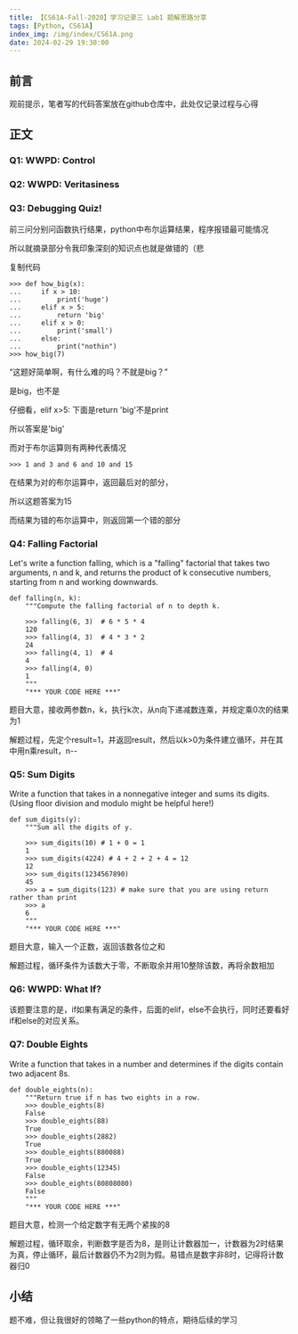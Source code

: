 ```yaml
---
title: 【CS61A-Fall-2020】学习记录三 Lab1 题解思路分享
tags: [Python, CS61A]
index_img: /img/index/CS61A.png
date: 2024-02-29 19:30:00
---
```

## 前言
观前提示，笔者写的代码答案放在github仓库中，此处仅记录过程与心得

## 正文
### Q1: WWPD: Control
### Q2: WWPD: Veritasiness
### Q3: Debugging Quiz!
前三问分别问函数执行结果，python中布尔运算结果，程序报错最可能情况

所以就摘录部分令我印象深刻的知识点也就是做错的（悲

复制代码
```
>>> def how_big(x):
...     if x > 10:
...         print('huge')
...     elif x > 5:
...         return 'big'
...     elif x > 0:
...         print('small')
...     else:
...         print("nothin")
>>> how_big(7)
```

“这题好简单啊，有什么难的吗？不就是big？”

是big，也不是

仔细看，elif x>5: 下面是return 'big'不是print

所以答案是'big'

 

而对于布尔运算则有两种代表情况
```
>>> 1 and 3 and 6 and 10 and 15
```
在结果为对的布尔运算中，返回最后对的部分，

所以这题答案为15

而结果为错的布尔运算中，则返回第一个错的部分

 

### Q4: Falling Factorial
Let's write a function falling, which is a "falling" factorial that takes two arguments, n and k, and returns the product of k consecutive numbers, starting from n and working downwards.

```
def falling(n, k):
    """Compute the falling factorial of n to depth k.

    >>> falling(6, 3)  # 6 * 5 * 4
    120
    >>> falling(4, 3)  # 4 * 3 * 2
    24
    >>> falling(4, 1)  # 4
    4
    >>> falling(4, 0)
    1
    """
    "*** YOUR CODE HERE ***"
```
题目大意，接收两参数n，k，执行k次，从n向下递减数连乘，并规定乘0次的结果为1

解题过程，先定个result=1，并返回result，然后以k>0为条件建立循环，并在其中用n乘result，n--

 

### Q5: Sum Digits
Write a function that takes in a nonnegative integer and sums its digits. (Using floor division and modulo might be helpful here!)

```
def sum_digits(y):
    """Sum all the digits of y.

    >>> sum_digits(10) # 1 + 0 = 1
    1
    >>> sum_digits(4224) # 4 + 2 + 2 + 4 = 12
    12
    >>> sum_digits(1234567890)
    45
    >>> a = sum_digits(123) # make sure that you are using return rather than print
    >>> a
    6
    """
    "*** YOUR CODE HERE ***"
```
题目大意，输入一个正数，返回该数各位之和

解题过程，循环条件为该数大于零，不断取余并用10整除该数，再将余数相加

 

### Q6: WWPD: What If?
该题要注意的是，if如果有满足的条件，后面的elif，else不会执行，同时还要看好if和else的对应关系。

 
### Q7: Double Eights
Write a function that takes in a number and determines if the digits contain two adjacent 8s.

```
def double_eights(n):
    """Return true if n has two eights in a row.
    >>> double_eights(8)
    False
    >>> double_eights(88)
    True
    >>> double_eights(2882)
    True
    >>> double_eights(880088)
    True
    >>> double_eights(12345)
    False
    >>> double_eights(80808080)
    False
    """
    "*** YOUR CODE HERE ***"
```
题目大意，检测一个给定数字有无两个紧挨的8

解题过程，循环取余，判断数字是否为8，是则让计数器加一，计数器为2时结果为真，停止循环，最后计数器仍不为2则为假。易错点是数字非8时，记得将计数器归0

## 小结
题不难，但让我很好的领略了一些python的特点，期待后续的学习